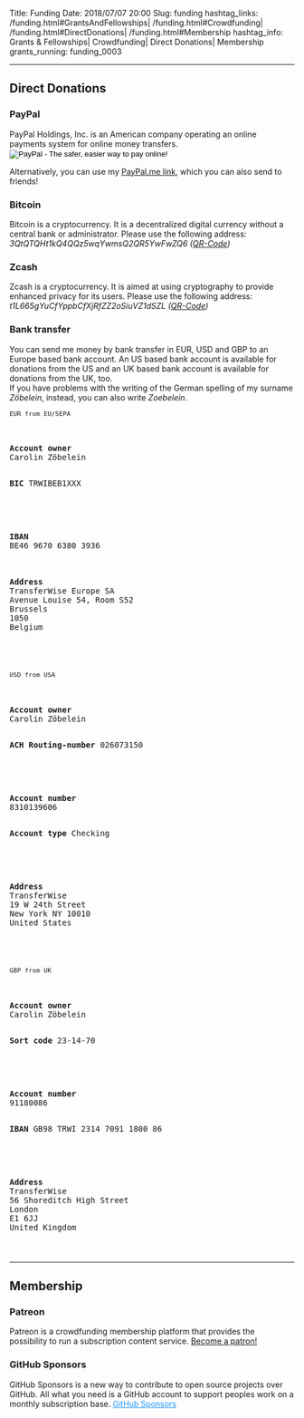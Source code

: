 Title:          Funding
Date:           2018/07/07 20:00
Slug:           funding
hashtag_links:  /funding.html#GrantsAndFellowships| /funding.html#Crowdfunding| /funding.html#DirectDonations| /funding.html#Membership
hashtag_info:   Grants &amp; Fellowships| Crowdfunding| Direct Donations| Membership
grants_running: funding_0003

<!-- <code><a href="/funding.html#Cross-subsidization">\#Cross-subsidization</a></code> -->
<!-- <code><a href="/funding.html#FinancialReports">\#Financial Reports</a></code> -->
<!-- <code><a href="/funding.html#Cooperations">\#Cooperations</a></code> -->
<!-- <code><a href="/funding.html#SupportedBy">\#Supported By</a></code> -->


<!--
<hr />
<h2 id="Crowdfunding">Crowdfunding</h2>

<h3 id="InCollectingProcess">In Collecting Process</h3>
<ul>
    <li>
        GoFundMe.com: <i>Conference Attending Expenses</i> (<a href="https://www.gofundme.com/f/conference-attending-expenses" title="GoFundMe.com: Conference Attending Expenses" target="_blank">visit</a>)
    </li>
</ul>
-->

<hr />
<h2 id="DirectDonations">Direct Donations</h2>

<h3>PayPal</h3>
PayPal Holdings, Inc. is an American company operating an online payments
system for online money transfers.
<form action="https://www.paypal.com/cgi-bin/webscr" method="post" target="_blank">
<input type="hidden" name="cmd" value="_s-xclick">
<input type="hidden" name="hosted_button_id" value="KGTZ89B4X9456">
<input type="image" src="https://www.paypalobjects.com/en_US/DE/i/btn/btn_donateCC_LG.gif" border="0" name="submit" alt="PayPal - The safer, easier way to pay online!">
<img alt="" border="0" src="https://www.paypalobjects.com/de_DE/i/scr/pixel.gif" width="1" height="1">
</form>

Alternatively, you can use my <a href="https://www.paypal.com/paypalme/CarolinZoebelein" title="External: PayPal.me" target="_blank">PayPal.me link</a>, which you can also send to friends!


<h3>Bitcoin</h3>
Bitcoin is a cryptocurrency. It is a decentralized digital currency without a central bank or administrator. Please use the following address:  
<i class="cryptocurr-addr">3QtQTQHt1kQ4QQz5wqYwmsQ2QR5YwFwZQ6 (<a href="/qrcodes/crowdfunding_bitcoin.png" title="Crowdfunding - Bitcoin: QR-Code" target="_blank">QR-Code</a>)</i>

<h3>Zcash</h3>
Zcash is a cryptocurrency. It is aimed at using cryptography to provide
enhanced privacy for its users. Please use the following address:  
<i class="cryptocurr-addr">t1L665gYuCfYppbCfXjRfZZ2oSiuVZ1dSZL (<a href="/qrcodes/crowdfunding_zcash.png" title="Crowdfunding - Zcash: QR-Code" target="_blank">QR-Code</a>)</i>

<h3>Bank transfer</h3>
You can send me money by bank transfer in EUR, USD and GBP to an Europe based bank account.  
An US based bank account is available for donations from the US and an UK based bank account is available for donations from the UK, too.<br />
If you have problems with the writing of the German spelling of my surname <i>Zöbelein</i>, instead, you can also write <i>Zoebelein</i>.


<code style="font-size: 0.8em;">EUR from EU/SEPA</code>

<div class="little-information-bank-accounts">
<pre>
<div class="three-columns" style="margin-top: -3%; margin-bottom: -5%;">

<div class="three-col01">
<b>Account owner</b>
Carolin Zöbelein

<b>BIC</b>
TRWIBEB1XXX
</div>

<div class="three-col02">
<b>IBAN</b>
BE46 9670 6380 3936
</div>

<div class="three-col03">
<b>Address</b>
TransferWise Europe SA
Avenue Louise 54, Room S52
Brussels
1050
Belgium
</div>

</div>

</pre>
</div>



<br />
<code style="font-size: 0.8em;">USD from USA</code><br />

<div class="little-information-bank-accounts">
<pre>
<div class="three-columns" style="margin-top: -3%; margin-bottom: -5%;">

<div class="three-col01">
<b>Account owner</b>
Carolin Zöbelein

<b>ACH Routing-number</b>
026073150
</div>

<div class="three-col02">
<b>Account number</b>
8310139606

<b>Account type</b>
Checking
</div>

<div class="three-col03">
<b>Address</b>
TransferWise
19 W 24th Street
New York NY 10010
United States
</div>

</div>

</pre>
</div>


<br />
<code style="font-size: 0.8em;">GBP from UK</code>

<div class="little-information-bank-accounts">
<pre>
<div class="three-columns" style="margin-top: -3%; margin-bottom: -5%;">

<div class="three-col01">
<b>Account owner</b>
Carolin Zöbelein

<b>Sort code</b>
23-14-70
</div>

<div class="three-col02">
<b>Account number</b>
91180086

<b>IBAN</b>
GB98 TRWI 2314 7091 1800 86
</div>

<div class="three-col03">
<b>Address</b>
TransferWise
56 Shoreditch High Street
London
E1 6JJ
United Kingdom
</div>

</div>

</pre>
</div>


<hr />
<h2 id="Membership">Membership</h2>

<h3>Patreon</h3>
Patreon is a crowdfunding membership platform that provides the possibility to run a subscription content service.  
<i class="fab fa-patreon"></i> <a href="https://www.patreon.com/carolinzoebelein_research" title="Patreon: Carolin Zöbelein - Research" target="_blank">Become a patron!</a>

<h3>GitHub Sponsors</h3>
GitHub Sponsors is a new way to contribute to open source projects over GitHub. All what you need is a GitHub account to support peoples work on a monthly subscription base.  
<i class="fas fa-heart" style="color: #ea4aaa;"></i> <a href="https://github.com/sponsors/Samdney" title="External: GitHub Sponsors - Samdney" target="_blank" style="color: #2196F3;">GitHub Sponsors</a>

<!--
<h3>Liberapay</h3>
Liberapay is a non-profit organization providing a platform to donate money.  
<a href="https://liberapay.com/Carolin.Zoebelein/donate" target="_blank"><img alt="Donate using Liberapay" src="https://liberapay.com/assets/widgets/donate.svg"></a>
-->

<!--
<hr />
-->

<!--
<h2 id="Cross-subsidization">Cross-subsidization</h2>
From time to time, I also work as artist. You can also support my research work by buying one or more of my artworks. Currently, I sell all my work over <a href="https://www.saatchiart.com/Samdney" target="_blank">Saatchi Art</a>.
-->

<!--
<hr />
<h2 id="FinancialReports">Financial Reports</h2>
-->

<!--
<hr />
<h2 id="Cooperations">Cooperations</h2>
-->

<!--
<hr />
<h2 id="SupportedBy">Supported By</h2>
-->
